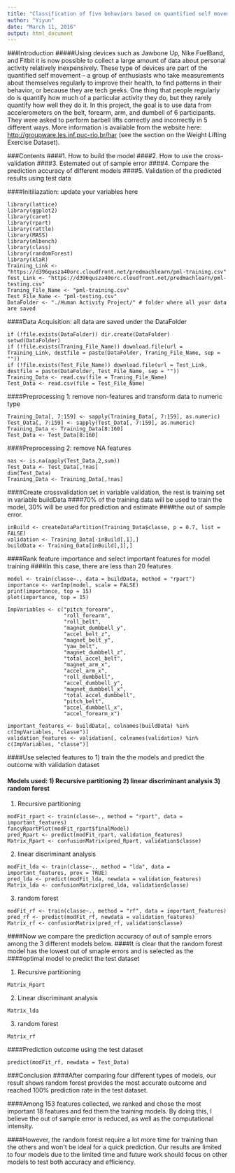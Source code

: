 ```yaml
---
title: "Classification of five behaviors based on quantified self movement data"
author: "Yiyun"
date: "March 11, 2016"
output: html_document
---
```

###Introduction
#####Using devices such as Jawbone Up, Nike FuelBand, and Fitbit it is now possible to collect a large amount of data about personal activity relatively inexpensively. These type of devices are part of the quantified self movement – a group of enthusiasts who take measurements about themselves regularly to improve their health, to find patterns in their behavior, or because they are tech geeks. One thing that people regularly do is quantify how much of a particular activity they do, but they rarely quantify how well they do it. In this project, the goal is to use data from accelerometers on the belt, forearm, arm, and dumbell of 6 participants. They were asked to perform barbell lifts correctly and incorrectly in 5 different ways. More information is available from the website here: http://groupware.les.inf.puc-rio.br/har (see the section on the Weight Lifting Exercise Dataset).

###Contents
####1. How to build the model
####2. How to use the cross-validation
####3. Estemated out of sample error
####4. Compare the prediction accuracy of different models
####5. Validation of the predicted results using test data

####Initiliazation: update your variables here

```{r, cache=TRUE}
library(lattice)
library(ggplot2)
library(caret)
library(rpart)
library(rattle)
library(MASS)
library(mlbench)
library(class)
library(randomForest)
library(klaR)
Training_Link <- "https://d396qusza40orc.cloudfront.net/predmachlearn/pml-training.csv"
Test_Link <- "https://d396qusza40orc.cloudfront.net/predmachlearn/pml-testing.csv"
Traning_File_Name <- "pml-training.csv"
Test_File_Name <- "pml-testing.csv"
DataFolder <- "./Human Activity Project/" # folder where all your data are saved
```

####Data Acquisition: all data are saved under the DataFolder

```{r, cache=TRUE}
if (!file.exists(DataFolder)) dir.create(DataFolder)
setwd(DataFolder)
if (!file.exists(Traning_File_Name)) download.file(url = Training_Link, destfile = paste(DataFolder, Traning_File_Name, sep = ""))
if (!file.exists(Test_File_Name)) download.file(url = Test_Link, destfile = paste(DataFolder, Test_File_Name, sep = ""))
Training_Data <- read.csv(file = Traning_File_Name)
Test_Data <- read.csv(file = Test_File_Name)
```

####Preprocessing 1: remove non-features and transform data to numeric type

```{r, cache=TRUE}
Training_Data[, 7:159] <- sapply(Training_Data[, 7:159], as.numeric)
Test_Data[, 7:159] <- sapply(Test_Data[, 7:159], as.numeric)
Training_Data <- Training_Data[8:160]
Test_Data <- Test_Data[8:160]
```

####Preprocessing 2: remove NA features
```{r, cache=TRUE}
nas <- is.na(apply(Test_Data,2,sum))
Test_Data <- Test_Data[,!nas]
dim(Test_Data)
Training_Data <- Training_Data[,!nas]
```

####Create crossvalidation set in variable validation, the rest is training set in variable buildData
####70% of the training data will be used to train the model, 30% will be used for prediction and estimate
####the out of sample error. 

```{r, cache=TRUE}
inBuild <- createDataPartition(Training_Data$classe, p = 0.7, list = FALSE)
validation <- Training_Data[-inBuild[,1],]
buildData <- Training_Data[inBuild[,1],]
```

####Rank feature importance and select important features for model training
####In this case, there are less than 20 features 

```{r, cache=TRUE}
model <- train(classe~., data = buildData, method = "rpart")
importance <- varImp(model, scale = FALSE)
print(importance, top = 15)
plot(importance, top = 15)
```

```{r, cache=TRUE}
ImpVariables <- c("pitch_forearm",         
                  "roll_forearm",         
                  "roll_belt",             
                  "magnet_dumbbell_y",     
                  "accel_belt_z",          
                  "magnet_belt_y",          
                  "yaw_belt",               
                  "magnet_dumbbell_z",      
                  "total_accel_belt",       
                  "magnet_arm_x",           
                  "accel_arm_x",            
                  "roll_dumbbell",          
                  "accel_dumbbell_y",     
                  "magnet_dumbbell_x",
                  "total_accel_dumbbell",
                  "pitch_belt",
                  "accel_dumbbell_x",
                  "accel_forearm_x")

important_features <- buildData[, colnames(buildData) %in% c(ImpVariables, "classe")]
validation_features <- validation[, colnames(validation) %in% c(ImpVariables, "classe")]
```

####Use selected features to 1) train the the models and predict the outcome with validation dataset
#### Models used: 1) Recursive partitioning 2) linear discriminant analysis 3) random forest

1) Recursive partitioning 

```{r, cache=TRUE}
modFit_rpart <- train(classe~., method = "rpart", data = important_features)
fancyRpartPlot(modFit_rpart$finalModel)
pred_Rpart <- predict(modFit_rpart, validation_features)
Matrix_Rpart <- confusionMatrix(pred_Rpart, validation$classe)
```

2) linear discriminant analysis

```{r, cache=TRUE}
modFit_lda <- train(classe~., method = "lda", data = important_features, prox = TRUE)
pred_lda <- predict(modFit_lda, newdata = validation_features)
Matrix_lda <- confusionMatrix(pred_lda, validation$classe)
```

3) random forest

```{r, cache=TRUE}
modFit_rf <- train(classe~., method = "rf", data = important_features)
pred_rf <- predict(modFit_rf, newdata = validation_features)
Matrix_rf <- confusionMatrix(pred_rf, validation$classe)
```


####Now we compare the prediction accuracy of out of sample errors among the 3 different models below.
####It is clear that the random forest model has the lowest out of smaple errors and is selected as the
####optimal model to predict the test dataset

1) Recursive partitioning 
```{r, cache=TRUE}
Matrix_Rpart
```

2) Linear discriminant analysis
```{r, cache=TRUE}
Matrix_lda
```

3) random forest
```{r, cache=TRUE}
Matrix_rf
```


####Prediction outcome using the test dataset
```{r, cache=TRUE}
predict(modFit_rf, newdata = Test_Data)
```

###Conclusion
####After comparing four different types of models, our result shows random forest provides the most accurate outcome and reached 100% prediction rate in the test dataset. 

####Among 153 features collected, we ranked and chose the most important 18 features and fed them the training models. By doing this, I believe the out of sample error is reduced, as well as the computational intensity. 

####However, the random forest require a lot more time for training than the others and won't be ideal for a quick prediction. Our results are limited to four models due to the limited time and future work should focus on other models to test both accuracy and efficiency. 




